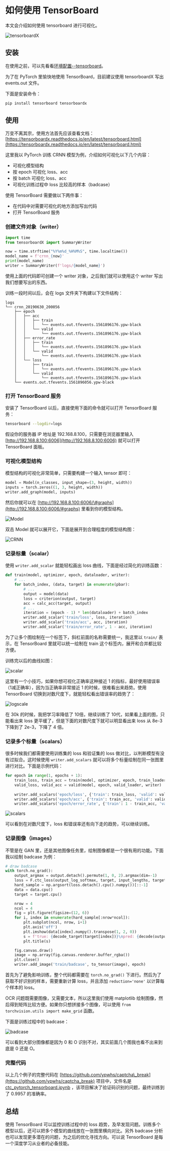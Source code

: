 # 如何使用 TensorBoard

本文会介绍如何使用 tensorboard 进行可视化。

![tensorboardX](https://raw.githubusercontent.com/lanpa/tensorboardX/master/screenshots/Demo.gif)

## 安装

在使用之前，可以先看看[环境配置--tensorboard](python-environment.md#tensorboard)。

为了在 PyTorch 里愉快地使用 TensorBoard，目前建议使用 tensorboardX 写出 events.out 文件。

下面是安装命令：

```bash
pip install tensorboard tensorboardx
```

## 使用

万变不离其宗，使用方法首先应该查看文档：[https://tensorboardx.readthedocs.io/en/latest/tensorboard.html](https://tensorboardx.readthedocs.io/en/latest/tensorboard.html)

这里我以 PyTorch 训练 CRNN 模型为例，介绍如何可视化以下几个内容：

* 可视化模型结构
* 按 epoch 可视化 loss、acc
* 按 batch 可视化 loss、acc
* 可视化训练过程中 loss 比较高的样本（badcase）

使用 TensorBoard 需要做以下两件事：

* 在代码中对需要可视化的地方添加写出代码
* 打开 TensorBoard 服务

### 创建文件对象（writer）

```python
import time
from tensorboardX import SummaryWriter

now = time.strftime("%Y%m%d_%H%M%S", time.localtime())
model_name = f'crnn_{now}'
print(model_name)
writer = SummaryWriter(f'logs/{model_name}')
```

使用上面的代码即可创建一个 writer 对象，之后我们就可以使用这个 writer 写出我们想要写出的东西。

训练一段时间以后，会在 logs 文件夹下构建以下文件结构：

```text
logs
└── crnn_20190630_200056
    ├── epoch
    │   ├── acc
    │   │   ├── train
    │   │   │   └── events.out.tfevents.1561896176.ypw-black
    │   │   └── valid
    │   │       └── events.out.tfevents.1561896176.ypw-black
    │   ├── error_rate
    │   │   ├── train
    │   │   │   └── events.out.tfevents.1561896176.ypw-black
    │   │   └── valid
    │   │       └── events.out.tfevents.1561896176.ypw-black
    │   └── loss
    │       ├── train
    │       │   └── events.out.tfevents.1561896176.ypw-black
    │       └── valid
    │           └── events.out.tfevents.1561896176.ypw-black
    └── events.out.tfevents.1561896056.ypw-black
```

### 打开 TensorBoard 服务

安装了 TensorBoard 以后，直接使用下面的命令就可以打开 TensorBoard 服务：

```bash
tensorboard --logdir=logs
```

假设你的服务器 IP 地址是 192.168.8.100，只需要在浏览器里输入 [http://192.168.8.100:6006](http://192.168.8.100:6006) 就可以打开 TensorBoard 面板。

### 可视化模型结构

模型结构的可视化非常简单，只需要构建一个输入 tensor 即可：

```python
model = Model(n_classes, input_shape=(3, height, width))
inputs = torch.zeros((1, 3, height, width))
writer.add_graph(model, inputs)
```

然后你就可以在 [http://192.168.8.100:6006/\#graphs](http://192.168.8.100:6006/#graphs) 里看到你的模型结构。

![Model](imgs/image(4).png)

双击 Model 就可以展开它，下面是展开到合理程度的模型结构图：

![CRNN](imgs/image(28).png)

### 记录标量（scalar）

使用 `writer.add_scalar` 就能轻松画出 loss 曲线，下面是经过简化的训练函数：

```python
def train(model, optimizer, epoch, dataloader, writer):
    # ...
    for batch_index, (data, target) in enumerate(pbar):
        # ...
        output = model(data)
        loss = criterion(output, target)
        acc = calc_acc(target, output)
        # ...
        iteration = (epoch - 1) * len(dataloader) + batch_index
        writer.add_scalar('train/loss', loss, iteration)
        writer.add_scalar('train/acc', acc, iteration)
        writer.add_scalar('train/error_rate', 1 - acc, iteration)
```

为了让多个图绘制在一个标签下，斜杠前面的名称需要统一，我这里以 `train/` 表示，在  TensorBoard 里就可以统一绘制在 train 这个标签内，展开和合并都比较方便。

训练完以后的曲线如图：

![scalar](imgs/image(41).png)

这里有一个小技巧，如果你想可视化正确率这种接近 1 的指标，最好使用错误率（1减正确率），因为当正确率非常接近 1 的时候，很难看出来趋势。使用 TensorBoard 切换到对数尺度下，就能轻松看出错误率的趋势了：

![logscale](imgs/image(10).png)

在 30k 的时候，我把学习率降低了 10倍，继续训练了 10代，如果看上面的图，只能看出来 loss 更平缓了，但是下面的对数尺度下就可以明显看出来 loss 从 8e-3 下降到了 2e-3，下降了 4 倍。

### 记录多个标量（scalars）

很多时候我们都需要使用训练集的 loss 和验证集的 loss 做对比，以判断模型有没有过拟合。这时候使用 `writer.add_scalars` 就可以将多个标量绘制在同一张图里进行对比。下面是示例代码：

```python
for epoch in range(1, epochs + 1):
    train_loss, train_acc = train(model, optimizer, epoch, train_loader, writer)
    valid_loss, valid_acc = valid(model, epoch, valid_loader, writer)
    
    writer.add_scalars('epoch/loss', {'train': train_loss, 'valid': valid_loss}, epoch)
    writer.add_scalars('epoch/acc', {'train': train_acc, 'valid': valid_acc}, epoch)
    writer.add_scalars('epoch/error_rate', {'train': 1 - train_acc, 'valid': 1 - valid_acc}, epoch)
```

![scalars](imgs/image(7).png)

可以看到在对数尺度下，loss 和错误率还有向下走的趋势，可以继续训练。

### 记录图像（images）

不管是在 GAN 里，还是其他图像任务里，绘制图像都是一个很有用的功能。下面我以绘制 badcase 为例：

```python
# draw badcase
with torch.no_grad():
    output_argmax = output.detach().permute(1, 0, 2).argmax(dim=-1)
    loss = F.ctc_loss(output_log_softmax, target, input_lengths, target_lengths, reduction='none')
    hard_sample = np.argsort(loss.detach().cpu().numpy())[::-1]
    data = data.cpu()
    target = target.cpu()

    nrow = 4
    ncol = 4
    fig = plt.figure(figsize=(12, 6))
    for i, index in enumerate(hard_sample[:nrow*ncol]):
        plt.subplot(ncol, nrow, i+1)
        plt.axis('off')
        plt.imshow(data[index].numpy().transpose(1, 2, 0))
        s = f'true: {decode_target(target[index])}\npred: {decode(output_argmax[index])}'
        plt.title(s)

    fig.canvas.draw()
    image = np.array(fig.canvas.renderer.buffer_rgba())
    plt.close()
    writer.add_image('train/badcase', to_tensor(image), epoch)
```

首先为了避免影响训练，整个代码都需要在 `torch.no_grad()` 下进行。然后为了获取不好识别的样本，需要重新计算 loss，并且添加 `reduction='none'` 以计算每个样本的 loss。

OCR 问题既需要图像，又需要文本，所以这里我们使用 matplotlib 绘制图像，然后得到矩阵比较方便。如果你只想拼接多个图像，可以使用 `from torchvision.utils import make_grid` 函数。

下面是训练过程中的 badcase：

![badcase](imgs/image(27).png)

可以看到大部分图像都是因为 0 和 O 识别不对，其实前面几个图我也看不出来到底是 0 还是 O。

### 完整代码

以上几个例子的完整代码在 [https://github.com/ypwhs/captcha\_break](https://github.com/ypwhs/captcha_break) 项目中，文件名是 [ctc\_pytorch\_tensorboard.ipynb](https://github.com/ypwhs/captcha_break/blob/master/ctc_pytorch_tensorboard.ipynb) ，该项目解决了验证码识别的问题，最终训练到了 0.9957 的准确率。

## 总结

使用 TensorBoard 可以监控训练过程中的 loss 趋势，及早发现问题。训练多个模型以后，还可以把多个模型的曲线放在一张图里横向对比。另外 badcase 分析也可以发现更多潜在的问题，为之后的优化寻找方向。可以说 TensorBoard 是每一个深度学习从业者的必备技能。

